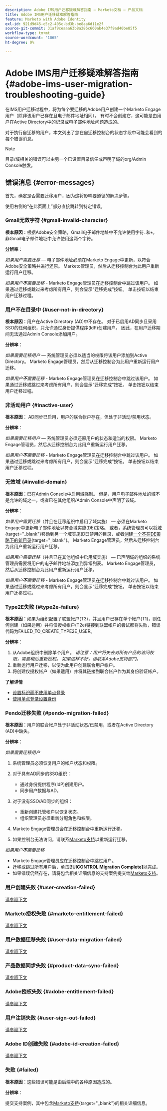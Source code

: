 ```yaml
---
description: Adobe IMS用户迁移疑难解答指南 — Marketo文档 — 产品文档
title: Adobe IMS用户迁移疑难解答指南
feature: Marketo with Adobe Identity
exl-id: 921d9d45-c5c2-405c-bd3b-be8aa6d11e2f
source-git-commit: 31af9ceaaa63b8a286c660ab4e37f9ad40be85f5
workflow-type: tm+mt
source-wordcount: '1065'
ht-degree: 0%

---
```


# Adobe IMS用户迁移疑难解答指南 {#adobe-ims-user-migration-troubleshooting-guide}

在IMS用户迁移过程中，将为每个要迁移的Adobe用户创建一个Marketo Engage用户（除非该用户已存在且电子邮件地址相同）。 有时不会创建它，这可能是由用户在Active Directory中的记录或电子邮件地址问题造成的。

对于执行自迁移的用户，本文列出了您在自迁移控制台的状态字段中可能会看到的每个错误消息。

>[!NOTE]
>
>目录/域相关的错误可以由另一个已设置目录信任或声明了域的org/Admin Console触发。

## 错误消息 {#error-messages}

首先，确定是否需要迁移用户，因为这将影响要遵循的解决步骤。

使用右侧的“在此页面上”部分直接跳转到特定错误。

### Gmail无效字符 {#gmail-invalid-character}

**根本原因**：根据Adobe安全策略，Gmail电子邮件地址中不允许使用字符`.`和`+`。 非Gmail电子邮件地址中允许使用这两个字符。

**分辨率**：

_如果用户需要迁移_ — 电子邮件地址必须在Marketo Engage中更新，以符合Adobe安全策略并进行还原。 Marketo管理员，然后从迁移控制台为此用户重新运行用户迁移。

_如果用户&#x200B;**不**需要迁移_ - Marketo Engage管理员在迁移控制台中跳过该用户。 如果通过迁移或跳过来考虑所有用户，则会显示“迁移完成”按钮。 单击按钮以结束用户迁移过程。

### 用户不在目录中 {#user-not-in-directory}

**根本原因**：用户在Active Directory (AD)中不存在。 对于已启用AD同步且采用SSO的任何组织，只允许通过身份提供程序(IdP)创建用户。 因此，在用户迁移期间无法通过Admin Console添加用户。

**分辨率**：

_如果需要迁移用户_ — 系统管理员必须以适当的权限将该用户添加到Active Directory。 Marketo Engage管理员，然后从迁移控制台为此用户重新运行用户迁移。

_如果用户&#x200B;**不**需要迁移_ - Marketo Engage管理员在迁移控制台中跳过该用户。 如果通过迁移或跳过来考虑所有用户，则会显示“迁移完成”按钮。 单击按钮以结束用户迁移过程。

### 非活动用户 {#inactive-user}

**根本原因**： AD同步已启用，用户的联合帐户存在，但处于非活动/禁用状态。

**分辨率**：

_如果需要迁移用户_ — 系统管理员必须还原用户的状态和适当的权限。 Marketo Engage管理员，然后从迁移控制台为此用户重新运行用户迁移。

_如果用户&#x200B;**不**需要迁移_ - Marketo Engage管理员在迁移控制台中跳过该用户。 如果通过迁移或跳过来考虑所有用户，则会显示“迁移完成”按钮。 单击按钮以结束用户迁移过程。

### 无效域 {#invalid-domain}

**根本原因**：已在Admin Console中启用域强制。 但是，用户电子邮件地址的域不是允许的域之一，或者已在其他组织/Admin Console中声明了该域。

**分辨率**：

_如果用户需要迁移_（并且在迁移组织中启用了域实施） — 必须在Marketo Engage中更新电子邮件地址以符合域实施(DE)策略。 或者，系统管理员可以[将域](https://helpx.adobe.com/enterprise/using/manage-domains-directories.html#move-domains-across-directories){target="_blank"}移动到另一个域实施(DE)禁用的目录，或者[创建一个不在DE策略下的新目录](https://helpx.adobe.com/cn/enterprise/using/set-up-identity.html){target="_blank"}。 Marketo Engage管理员，然后从迁移控制台为此用户重新运行用户迁移。

_如果用户需要迁移_（并且已在其他组织中启用域实施） — 已声明域的组织的系统管理员需要将用户的电子邮件地址添加到异常列表。 Marketo Engage管理员，然后从迁移控制台为此用户重新运行用户迁移。

_如果用户&#x200B;**不**需要迁移_ - Marketo Engage管理员在迁移控制台中跳过该用户。 如果通过迁移或跳过来考虑所有用户，则会显示“迁移完成”按钮。 单击按钮以结束用户迁移过程。

### Type2E失败 {#type2e-failure}

**根本原因**：如果为组织配置了联盟帐户(T3)，并且用户已存在单个帐户(T1)，则任何创建（如果适用）并将仅授权帐户(T2e)链接到联盟帐户的尝试都将失败，错误代码为FAILED_TO_CREATE_TYPE2E_USER。

**分辨率**：

1. 从Adobe组织中删除单个用户。 _请注意：用户将失去对所有产品的访问权限，需要稍后重新授权。 如果这样不好，请联系Adobe支持部门。_
1. 重新运行用户迁移，以便为此用户创建联合用户帐户。
1. 将创建仅授权帐户（如果适用）并将其链接到联合帐户作为其身份验证帐户。

**了解详情**
* [设置标识而不使用单点登录](https://helpx.adobe.com/enterprise/using/set-up-identity.html#:~:text=Set%20up%20identity%20without%20Single%20Sign%2DOn)
* [使用单点登录设置身份](https://helpx.adobe.com/enterprise/using/set-up-identity.html#:~:text=Set%20up%20identity%20with%20Single%20Sign%2DOn)

### Pendo迁移失败 {#pendo-migration-failed}

**根本原因**：用户的联合帐户处于非活动状态/已禁用，或者在Active Directory (AD)中缺失。

**分辨率**：

_如果需要迁移用户_

1. 系统管理员必须恢复用户的帐户状态和权限。

1. 对于具有AD同步的SSO组织：

   * 通过身份提供程序(IdP)创建用户。
   * 同步用户数据与AD。

1. 对于没有SSO/AD同步的组织：

   * 重新创建托管帐户以恢复状态。
   * 组织管理员必须重新分配角色和权限。

1. Marketo Engage管理员会在迁移控制台中重新运行迁移。

1. 如果控制台无法访问，请联系[Marketo支持](https://nation.marketo.com/t5/support/ct-p/Support)以重新运行迁移。

_如果用户&#x200B;**不**需要迁移_

* Marketo Engage管理员应在迁移控制台中跳过用户。
* 迁移或跳过所有用户后，单击&#x200B;**[!UICONTROL Migration Complete]**&#x200B;以完成。
* 如果错误仍然存在，请将包含相关详细信息的支持案例提交给[Marketo支持](https://nation.marketo.com/t5/support/ct-p/Support)。


### 用户创建失败 {#user-creation-failed}

[请参阅下文](#failed)

### Marketo授权失败 {#marketo-entitlement-failed}

[请参阅下文](#failed)

### 用户数据迁移失败 {#user-data-migration-failed}

[请参阅下文](#failed)

### 产品数据同步失败 {#product-data-sync-failed}

[请参阅下文](#failed)

### Adobe授权失败 {#adobe-entitlement-failed}

[请参阅下文](#failed)

### 用户注销失败 {#user-sign-out-failed}

[请参阅下文](#failed)

### Adobe ID创建失败 {#adobe-id-creation-failed}

[请参阅下文](#failed)

### 失败 {#failed}

**根本原因**：这些错误可能是由后端中的各种原因造成的。

**分辨率**：

提交支持案例，其中包含[Marketo支持](https://nation.marketo.com/t5/support/ct-p/Support){target="_blank"}的相关详细信息。
